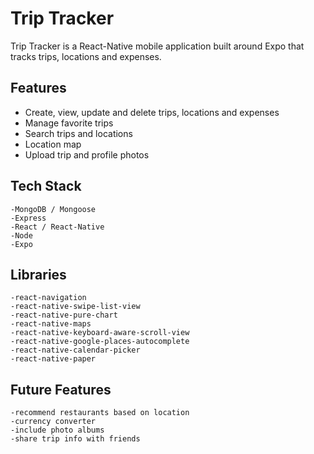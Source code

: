 # Trip Tracker
Trip Tracker is a React-Native mobile application built around Expo that tracks trips, locations and expenses.

## Features
- Create, view, update and delete trips, locations and expenses
- Manage favorite trips
- Search trips and locations
- Location map
- Upload trip and profile photos

## Tech Stack
```
-MongoDB / Mongoose  
-Express  
-React / React-Native  
-Node  
-Expo  
```

## Libraries
```
-react-navigation  
-react-native-swipe-list-view  
-react-native-pure-chart  
-react-native-maps  
-react-native-keyboard-aware-scroll-view  
-react-native-google-places-autocomplete  
-react-native-calendar-picker  
-react-native-paper  
```

## Future Features
```
-recommend restaurants based on location  
-currency converter  
-include photo albums  
-share trip info with friends  
```
